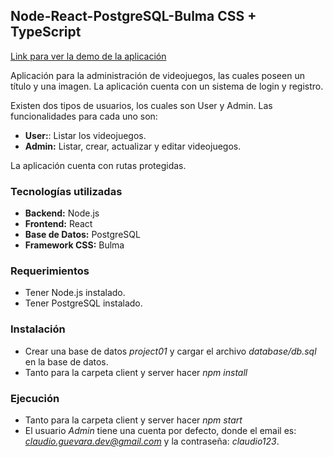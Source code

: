 ## Node-React-PostgreSQL-Bulma CSS + TypeScript

[Link para ver la demo de la aplicación](https://drive.google.com/file/d/1LRmWx1dUlI41pAQfnD9JfJ1bs1l311Ry/view?usp=sharing)

Aplicación para la administración de videojuegos, las cuales poseen un título y una imagen. La aplicación cuenta con un sistema de login y registro.

Existen dos tipos de usuarios, los cuales son User y Admin. Las funcionalidades para cada uno son:

- **User:**: Listar los videojuegos.
- **Admin:** Listar, crear, actualizar y editar videojuegos.

La aplicación cuenta con rutas protegidas.

### Tecnologías utilizadas

- **Backend:** Node.js
- **Frontend:** React
- **Base de Datos:** PostgreSQL
- **Framework CSS:** Bulma

### Requerimientos

- Tener Node.js instalado.
- Tener PostgreSQL instalado.

### Instalación

- Crear una base de datos *project01* y cargar el archivo *database/db.sql* en la base de datos.
- Tanto para la carpeta client y server hacer *npm install*

### Ejecución

- Tanto para la carpeta client y server hacer *npm start*
- El usuario *Admin* tiene una cuenta por defecto, donde el email es: *claudio.guevara.dev@gmail.com* y la contraseña: *claudio123*.